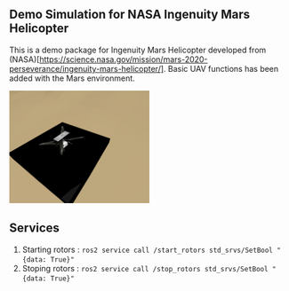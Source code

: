 ## Demo Simulation for NASA Ingenuity Mars Helicopter

This is a demo package for Ingenuity Mars Helicopter developed from (NASA)[https://science.nasa.gov/mission/mars-2020-perseverance/ingenuity-mars-helicopter/]. Basic UAV functions has been added with the Mars environment.

<img src="https://github.com/kolithawarnakulasooriya/space-ros-demos/blob/kolitha-inginuty-demo/inginuity/images/img.png" width=50% height=50%>

## Services

1. Starting rotors : `ros2 service call /start_rotors std_srvs/SetBool "{data: True}"`
2. Stoping rotors : `ros2 service call /stop_rotors std_srvs/SetBool "{data: True}"`
